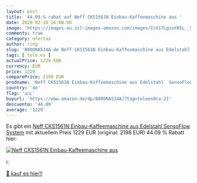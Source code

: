 ```yaml
---
layout: post
title: '44.09 % rabat auf Neff CKS1561N Einbau-Kaffeemaschine aus '
date: 2020-02-10 16:08:08
image: 'https://images-eu.ssl-images-amazon.com/images/I/417LgsoY05L._SL200_.jpg'
comments: true
category: ofertas
author: ring
slug: 'B00ONA5J4A-de Neff CKS1561N Einbau-Kaffeemaschine aus Edelstahl...'
tags: [ tole.es ]
actualPrice: 1229 EUR
currency: EUR
price: 1229
comparePrice: 2198 EUR
prodname: 'Neff CKS1561N Einbau-Kaffeemaschine aus Edelstahl  SensoFlow System'
country: 'de'
flag: '🇩🇪'
buyurl: 'https://www.amazon.de/dp/B00ONA5J4A/?tag=tolees0ca-21'
descuento: '44.09'
average: '1229'
---
```


Es gibt ein [Neff CKS1561N Einbau-Kaffeemaschine aus Edelstahl  SensoFlow System](https://www.amazon.de/dp/B00ONA5J4A/?tag=tolees0ca-21) mit aktuellem Preis 1229 EUR (original: 2198 EUR) 44.09 % Rabatt hier:

[![Neff CKS1561N Einbau-Kaffeemaschine aus ](https://images-eu.ssl-images-amazon.com/images/I/417LgsoY05L._SL200_.jpg)](https://www.amazon.de/dp/B00ONA5J4A/?tag=tolees0ca-21)

ℹ️:


[🛒 kauf es hier!!](https://www.amazon.de/dp/B00ONA5J4A/?tag=tolees0ca-21)
